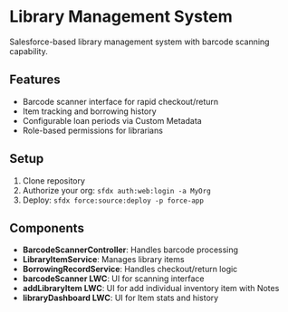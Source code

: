 # Library Management System

Salesforce-based library management system with barcode scanning capability.

## Features
- Barcode scanner interface for rapid checkout/return
- Item tracking and borrowing history
- Configurable loan periods via Custom Metadata
- Role-based permissions for librarians

## Setup
1. Clone repository
2. Authorize your org: `sfdx auth:web:login -a MyOrg`
3. Deploy: `sfdx force:source:deploy -p force-app`

## Components
- **BarcodeScannerController**: Handles barcode processing
- **LibraryItemService**: Manages library items
- **BorrowingRecordService**: Handles checkout/return logic
- **barcodeScanner LWC**: UI for scanning interface
- **addLibraryItem LWC**: UI for add individual inventory item with Notes
- **libraryDashboard LWC**: UI for Item stats and history
